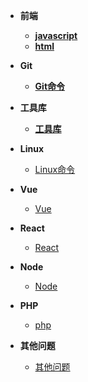 - **前端**
  - **[javascript](javascript/index)**
  - **[html](Html/html.md)**
- **Git**
  - **[Git命令](Git/index)**



- **工具库**
  - **[工具库](Tool/index)**



- **Linux**
  - [Linux命令](linux/index.md)
- **Vue**

  - [Vue](vue/index.md)
- **React**

  - [React](React/index.md)



- **Node**
  - [Node](node/index.md)


- **PHP**
  - [php](php/index.md)


- **其他问题**
  - [其他问题](其他问题/index.md)